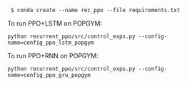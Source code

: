 ```
 $ conda create --name rec_ppo --file requirements.txt
```

To run PPO+LSTM on POPGYM:
```
python recurrent_ppo/src/control_exps.py --config-name=config_ppo_lstm_popgym
```

To run PPO+RNN on POPGYM:
```
python recurrent_ppo/src/control_exps.py --config-name=config_ppo_gru_popgym
```
